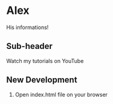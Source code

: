 # Alex

His informations!

## Sub-header

Watch my tutorials on YouTube

## New Development

1. Open index.html file on your browser

